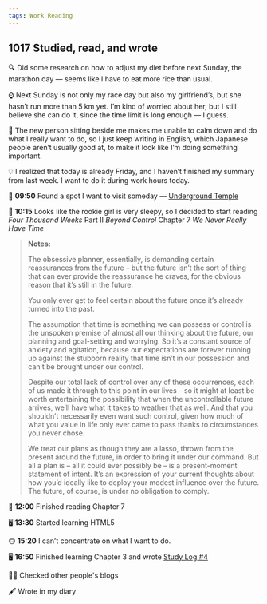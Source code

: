 ```yaml
---
tags: Work Reading
---
```


## 1017 Studied, read, and wrote

🔍 Did some research on how to adjust my diet before next Sunday, the marathon day — seems like I have to eat more rice than usual.

⌚ Next Sunday is not only my race day but also my girlfriend’s, but she hasn’t run more than 5 km yet. I’m kind of worried about her, but I still believe she can do it, since the time limit is long enough — I guess.

💭 The new person sitting beside me makes me unable to calm down and do what I really want to do, so I just keep writing in English, which Japanese people aren’t usually good at, to make it look like I’m doing something important.

💡 I realized that today is already Friday, and I haven’t finished my summary from last week. I want to do it during work hours today.

🤩 **09:50** Found a spot I want to visit someday — [Underground Temple](https://gaikaku.jp/course/#)

📖 **10:15** Looks like the rookie girl is very sleepy, so I decided to start reading *Four Thousand Weeks* Part Ⅱ *Beyond Control* Chapter 7 *We Never Really Have Time*

>**Notes:**
>
>The obsessive planner, essentially, is demanding certain reassurances from the future – but the future isn’t the sort of thing that can ever provide the reassurance he craves, for the obvious reason that it’s still in the future.
>
> You only ever get to feel certain about the future once it’s already turned into the past.
>
>The assumption that time is something we can possess or control is the unspoken premise of almost all our thinking about the future, our planning and goal-setting and worrying.
>So it’s a constant source of anxiety and agitation, because our expectations are forever running up against the stubborn reality that time isn’t in our possession and can’t be brought under our control.
>
>Despite our total lack of control over any of these occurrences, each of us made it through to this point in our lives – so it might at least be worth entertaining the possibility that when the uncontrollable future arrives, we’ll have what it takes to weather that as well.
>And that you shouldn’t necessarily even want such control, given how much of what you value in life only ever came to pass thanks to circumstances you never chose.
>
>We treat our plans as though they are a lasso, thrown from the present around the future, in order to bring it under our command. But all a plan is – all it could ever possibly be – is a present-moment statement of intent.
>It’s an expression of your current thoughts about how you’d ideally like to deploy your modest influence over the future. The future, of course, is under no obligation to comply.

📖 **12:00** Finished reading Chapter 7

🖥️ **13:30** Started learning HTML5 

🙃 **15:20** I can’t concentrate on what I want to do.

🖥️ **16:50** Finished learning Chapter 3 and wrote [Study Log #4](https://sakae1222.github.io/2025/10/17/studylog.html)

🏄‍♀️ Checked other people's blogs

🖋️ Wrote in my diary
